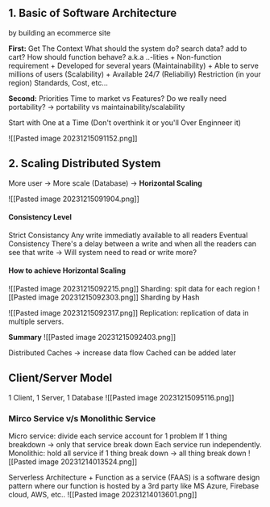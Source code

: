## 1. Basic of Software Architecture
by building an ecommerce site

**First:** Get The Context
	What should the system do?
		search data?
		add to cart?
	How should function behave? a.k.a ..-lities
		+ Non-function requirement 
		+ Developed for several years (Maintainability)
		+ Able to serve millions of users (Scalability)
		+ Available 24/7
		  (Reliabiliy)
	Restriction (in your region)
		Standards, Cost, etc...

**Second:** Priorities
Time to market vs Features?
Do we really need portability?
-> portability vs maintainability/scalability


Start with One at a Time
(Don't overthink it or you'll Over Enginneer it)

![[Pasted image 20231215091152.png]]


## 2. Scaling Distributed System 

More user -> More scale (Database)
-> **Horizontal Scaling**

![[Pasted image 20231215091904.png]]
#### Consistency Level
Strict Consistancy
	Any write immediatly available to all readers
Eventual Consistency
	There's a delay between a write and when all the readers can see that write
-> Will system need to read or write more?


#### How to achieve Horizontal Scaling

![[Pasted image 20231215092215.png]]
Sharding: spit data for each region
![[Pasted image 20231215092303.png]]
Sharding by Hash

![[Pasted image 20231215092317.png]]
Replication: replication of data in multiple servers.

**Summary**
![[Pasted image 20231215092403.png]]



Distributed Caches -> increase data flow 
Cached can be added later


## Client/Server Model
1 Client, 1 Server, 1 Database 
![[Pasted image 20231215095116.png]]












### Mirco Service v/s Monolithic Service
Micro service: divide each service account for 1 problem
	If 1 thing breakdown -> only that service break down
	Each service run independently.
Monolithic: hold all service
	if 1 thing break down -> all thing break down
![[Pasted image 20231214013524.png]]

Serverless Architecture
	+ Function as a service (FAAS) is a software design pattern where our function is hosted by a 3rd party like MS Azure, Firebase cloud, AWS, etc..
![[Pasted image 20231214013601.png]]

